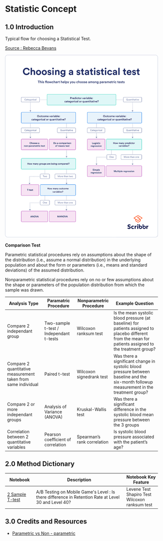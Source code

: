 # Statistic Concept

## 1.0 Introduction

Typical flow for choosing a Statistical Test.

[Source : Rebecca Bevans](https://www.scribbr.com/statistics/statistical-tests/)
<p>
<img src = '/images/flowchart.png'>
<p>

**Comparison Test**
 
Parametric statistical procedures rely on assumptions about the shape of the distribution (i.e., assume a normal distribution) in the underlying population and about the form or parameters (i.e., means and standard deviations) of the assumed distribution. 
  
Nonparametric statistical procedures rely on no or few assumptions about the shape or parameters of the population distribution from which the sample was drawn. 
  
|Analysis Type|Paramatric Procedure|Nonparametric Procedure|Example Question|
|---|---|---|---|
|Compare 2 independant group|Two-sample t-test / Independant t-tests|Wilcoxon ranksum test|Is the mean systolic blood pressure (at baseline) for patients assigned to placebo different from the mean for patients assigned to the treatment group?|
|Compare 2 quantitative measurement taken from same individual|Paired t-test|Wilcoxon signedrank test|Was there a significant change in systolic blood pressure between baseline and the six-month followup measurement in the treatment group? |
|Compare 2 or more independant groups|Analysis of Variance (ANOVA)|Kruskal-Wallis test| Was there a significant difference in the systolic blood mean pressure between the 3 groups|  
|Correlation between 2 quantitative variables|Pearson coefficient of correlation |Spearman’s rank correlation| Is systolic blood pressure associated with the patient’s age? |
  


## 2.0 Method Dictionary

|Notebook|Description|Notebook Key Feature|
|---|---|---|
|[2 Sample T-test](https://github.com/86lekwenshiung/Statistics-Fundamental-Concept/blob/master/Two-Sample%20T-Test.ipynb)| A/B Testing on Mobile Game's Level : Is there difference in Retention Rate at Level 30 and Level 40?| Levene Test <br> Shapiro Test <br> Wilcoxon ranksum test|

  
  ## 3.0 Credits and Resources
  
  - [Parametric vs Non - parametric](https://www.mayo.edu/research/documents/parametric-and-nonparametric-demystifying-the-terms/doc-20408960)
